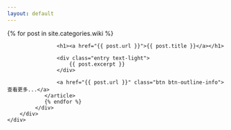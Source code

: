 ```yaml
---
layout: default
---
```

<div class="card custom-border text-white bg-transparent">
    <div class="container_background blur"></div>
    <div class="card-body">
        <div class="container">
            <div class="posts">
                {% for post in site.categories.wiki %}
                <article class="post mt-4">

                    <h1><a href="{{ post.url }}">{{ post.title }}</a></h1>

                    <div class="entry text-light">
                        {{ post.excerpt }}
                    </div>

                    <a href="{{ post.url }}" class="btn btn-outline-info">查看更多...</a>
                </article>
                {% endfor %}
             </div>
        </div>
    </div>
</div>
